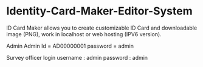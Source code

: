 # Identity-Card-Maker-Editor-System
ID Card Maker allows you to create customizable ID Card and downloadable image (PNG), work in localhost or web hosting (IPV6 version).


Admin
Admin Id = AD00000001
password = admin

Survey officer login
username : admin
password : admin
